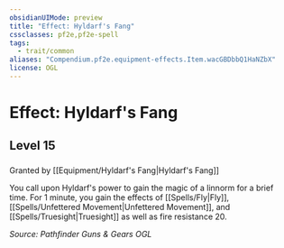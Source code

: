 ```yaml
---
obsidianUIMode: preview
title: "Effect: Hyldarf's Fang"
cssclasses: pf2e,pf2e-spell
tags:
  - trait/common
aliases: "Compendium.pf2e.equipment-effects.Item.wacGBDbbQ1HaNZbX"
license: OGL
---
```

# Effect: Hyldarf's Fang
## Level 15
### 






Granted by [[Equipment/Hyldarf's Fang|Hyldarf's Fang]]

You call upon Hyldarf's power to gain the magic of a linnorm for a brief time. For 1 minute, you gain the effects of [[Spells/Fly|Fly]], [[Spells/Unfettered Movement|Unfettered Movement]], and [[Spells/Truesight|Truesight]] as well as fire resistance 20.

*Source: Pathfinder Guns & Gears*
*OGL*